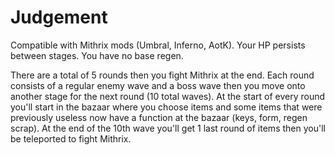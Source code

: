 # Judgement

Compatible with Mithrix mods (Umbral, Inferno, AotK). Your HP persists between stages. You have no base regen.

There are a total of 5 rounds then you fight Mithrix at the end. Each round consists of a regular enemy wave and a boss wave then you move onto another stage for the next round (10 total waves). At the start of every round you'll start in the bazaar where you choose items and some items that were previously useless now have a function at the bazaar (keys, form, regen scrap). At the end of the 10th wave you'll get 1 last round of items then you'll be teleported to fight Mithrix.
